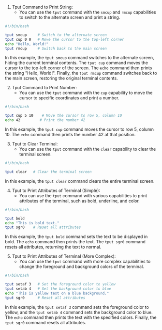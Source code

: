 
1. Tput Command to Print String:
   - You can use the `tput` command with the `smcup` and `rmcup` capabilities to switch to the alternate screen and print a string.

```bash
#!/bin/bash

tput smcup     # Switch to the alternate screen
tput cup 0 0   # Move the cursor to the top-left corner
echo "Hello, World!"
tput rmcup     # Switch back to the main screen
```

In this example, the `tput smcup` command switches to the alternate screen, hiding the current terminal contents. The `tput cup` command moves the cursor to the top-left corner of the screen. The `echo` command then prints the string "Hello, World!". Finally, the `tput rmcup` command switches back to the main screen, restoring the original terminal contents.

2. Tput Command to Print Number:
   - You can use the `tput` command with the `cup` capability to move the cursor to specific coordinates and print a number.

```bash
#!/bin/bash

tput cup 5 10    # Move the cursor to row 5, column 10
echo 42         # Print the number 42
```

In this example, the `tput cup` command moves the cursor to row 5, column 10. The `echo` command then prints the number 42 at that position.

3. Tput to Clear Terminal:
   - You can use the `tput` command with the `clear` capability to clear the terminal screen.

```bash
#!/bin/bash

tput clear   # Clear the terminal screen
```

In this example, the `tput clear` command clears the entire terminal screen.

4. Tput to Print Attributes of Terminal (Simple):
   - You can use the `tput` command with various capabilities to print attributes of the terminal, such as bold, underline, and color.

```bash
#!/bin/bash

tput bold
echo "This is bold text."
tput sgr0    # Reset all attributes
```

In this example, the `tput bold` command sets the text to be displayed in bold. The `echo` command then prints the text. The `tput sgr0` command resets all attributes, returning the text to normal.

5. Tput to Print Attributes of Terminal (More Complex):
   - You can use the `tput` command with more complex capabilities to change the foreground and background colors of the terminal.

```bash
#!/bin/bash

tput setaf 3   # Set the foreground color to yellow
tput setab 4   # Set the background color to blue
echo "This is yellow text on a blue background."
tput sgr0      # Reset all attributes
```

In this example, the `tput setaf 3` command sets the foreground color to yellow, and the `tput setab 4` command sets the background color to blue. The `echo` command then prints the text with the specified colors. Finally, the `tput sgr0` command resets all attributes.
